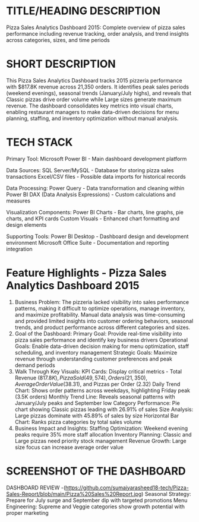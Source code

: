 # TITLE/HEADING DESCRIPTION
Pizza Sales Analytics Dashboard 2015:
Complete overview of pizza sales performance including revenue tracking, order analysis, and trend insights across categories, sizes, and time periods

# SHORT DESCRIPTION
This Pizza Sales Analytics Dashboard tracks 2015 pizzeria performance with $817.8K revenue across 21,350 orders. It identifies peak sales periods (weekend evenings), seasonal trends (January/July highs), and reveals that Classic pizzas drive order volume while Large sizes generate maximum revenue. The dashboard consolidates key metrics into visual charts, enabling restaurant managers to make data-driven decisions for menu planning, staffing, and inventory optimization without manual analysis.

# TECH STACK 
Primary Tool:
Microsoft Power BI - Main dashboard development platform

Data Sources:
SQL Server/MySQL - Database for storing pizza sales transactions
Excel/CSV files - Possible data imports for historical records

Data Processing:
Power Query - Data transformation and cleaning within Power BI
DAX (Data Analysis Expressions) - Custom calculations and measures

Visualization Components:
Power BI Charts - Bar charts, line graphs, pie charts, and KPI cards
Custom Visuals - Enhanced chart formatting and design elements

Supporting Tools:
Power BI Desktop - Dashboard design and development environment
Microsoft Office Suite - Documentation and reporting integration


# Feature Highlights - Pizza Sales Analytics Dashboard 2015
1. Business Problem:
The pizzeria lacked visibility into sales performance patterns, making it difficult to optimize operations, manage inventory, and maximize profitability. Manual data analysis was time-consuming and provided limited insights into customer ordering behaviors, seasonal trends, and product performance across different categories and sizes.
2. Goal of the Dashboard:
Primary Goal: Provide real-time visibility into pizza sales performance and identify key business drivers
Operational Goals: Enable data-driven decision making for menu optimization, staff scheduling, and inventory management
Strategic Goals: Maximize revenue through understanding customer preferences and peak demand periods
3. Walk Through Key Visuals:
KPI Cards: Display critical metrics - Total Revenue ($817.8K), Pizza Sold (49,574), Orders (21,350), Average Order Value ($38.31), and Pizzas per Order (2.32)
Daily Trend Chart: Shows order patterns across weekdays, highlighting Friday peak (3.5K orders)
Monthly Trend Line: Reveals seasonal patterns with January/July peaks and September low
Category Performance: Pie chart showing Classic pizzas leading with 26.91% of sales
Size Analysis: Large pizzas dominate with 45.89% of sales by size
Horizontal Bar Chart: Ranks pizza categories by total sales volume
4. Business Impact and Insights:
Staffing Optimization: Weekend evening peaks require 35% more staff allocation
Inventory Planning: Classic and Large pizzas need priority stock management
Revenue Growth: Large size focus can increase average order value

# SCREENSHOT OF THE DASHBOARD
 DASHBOARD REVIEW -(https://github.com/sumaiyarasheed18-tech/Pizza-Sales-Report/blob/main/Pizza%20Sales%20Report.jpg)
Seasonal Strategy: Prepare for July surge and September dip with targeted promotions
Menu Engineering: Supreme and Veggie categories show growth potential with proper marketing
